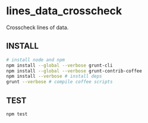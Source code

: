 lines_data_crosscheck
====================================
Crosscheck lines of data.


INSTALL
------------------------------------
```bash
# install node and npm
npm install --global --verbose grunt-cli
npm install --global --verbose grunt-contrib-coffee
npm install --verbose # install deps
grunt --verbose # compile coffee scripts
```

TEST
------------------------------------
```bash
npm test
```
